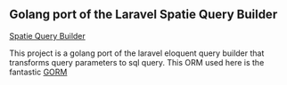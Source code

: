 ## Golang port of the Laravel Spatie Query Builder

[Spatie Query Builder](https://spatie.be/index.php/docs/laravel-query-builder/v3/features/sorting)

This project is a golang port of the laravel eloquent query builder that transforms query parameters to sql query. This ORM used here is the fantastic [GORM](https://gorm.io)
